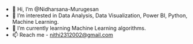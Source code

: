 - 👋 Hi, I’m @Nidharsana-Murugesan
- 👀 I’m interested in Data Analysis, Data Visualization, Power BI, Python, Machine Learning.
- 🌱 I’m currently learning Machine Learning algorithms.
- 📫 Reach me - nithi2312002@gmail.com


<!---
Nidharsana-Murugesan/Nidharsana-Murugesan is a ✨ special ✨ repository because its `README.md` (this file) appears on your GitHub profile.
You can click the Preview link to take a look at your changes.
--->
